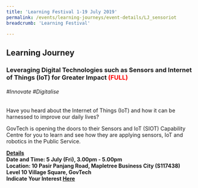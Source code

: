 ```yaml
---
title: 'Learning Festival 1-19 July 2019'
permalink: /events/learning-journeys/event-details/LJ_sensoriot
breadcrumb: 'Learning Festival'

---
```



## Learning Journey 
### Leveraging Digital Technologies such as Sensors and Internet of Things (IoT) for Greater Impact <font color="red"> (FULL) </font>

###### _#Innovate #Digitalise_

Have you heard about the Internet of Things (IoT) and how it can be harnessed to improve our daily lives?

GovTech is opening the doors to their Sensors and IoT (SIOT) Capability Centre for you to learn and see how they are applying sensors, IoT and robotics in the Public Service.

<b><u>Details</u><br>
**Date and Time: 5 July (Fri), 3.00pm - 5.00pm** <br>
**Location: 10 Pasir Panjang Road, Mapletree Business City (S117438)<br>Level 10 Village Square, GovTech** <br>
**Indicate Your Interest [Here](https://www.eventbrite.sg/e/leveraging-digital-technologies-such-as-sensors-and-internet-of-things-iot-for-greater-impact-tickets-61990528339)** 
